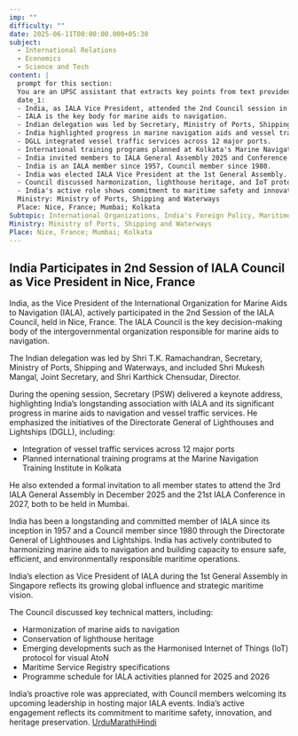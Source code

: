 ```yaml
---
imp: ""
difficulty: ""
date: 2025-06-11T00:00:00.000+05:30
subject:
  - International Relations
  - Economics
  - Science and Tech
content: |
  prompt for this section:
  You are an UPSC assistant that extracts key points from text provided by the user. Output ONLY the key points without additional comments. ENSURE 100% FACTUAL CORRECTNESS. take out the 5 most important from exam perspective. keypoints in a way that it covers the complete content in bullet points, each bullet point not more than 12 words.
  date_1:
  - India, as IALA Vice President, attended the 2nd Council session in Nice, France.
  - IALA is the key body for marine aids to navigation.
  - Indian delegation was led by Secretary, Ministry of Ports, Shipping and Waterways.
  - India highlighted progress in marine navigation aids and vessel traffic services.
  - DGLL integrated vessel traffic services across 12 major ports.
  - International training programs planned at Kolkata's Marine Navigation Training Institute.
  - India invited members to IALA General Assembly 2025 and Conference 2027 in Mumbai.
  - India is an IALA member since 1957, Council member since 1980.
  - India was elected IALA Vice President at the 1st General Assembly.
  - Council discussed harmonization, lighthouse heritage, and IoT protocol.
  - India's active role shows commitment to maritime safety and innovation.
  Ministry: Ministry of Ports, Shipping and Waterways
  Place: Nice, France; Mumbai; Kolkata
Subtopic: International Organizations, India's Foreign Policy, Maritime Security, Port Development
Ministry: Ministry of Ports, Shipping and Waterways
Place: Nice, France; Mumbai; Kolkata
---
```


## India Participates in 2nd Session of IALA Council as Vice President in Nice, France

India, as the Vice President of the International Organization for Marine Aids to Navigation (IALA), actively participated in the 2nd Session of the IALA Council, held in Nice, France. The IALA Council is the key decision-making body of the intergovernmental organization responsible for marine aids to navigation.

The Indian delegation was led by Shri T.K. Ramachandran, Secretary, Ministry of Ports, Shipping and Waterways, and included Shri Mukesh Mangal, Joint Secretary, and Shri Karthick Chensudar, Director.

During the opening session, Secretary (PSW) delivered a keynote address, highlighting India’s longstanding association with IALA and its significant progress in marine aids to navigation and vessel traffic services. He emphasized the initiatives of the Directorate General of Lighthouses and Lightships (DGLL), including:
- Integration of vessel traffic services across 12 major ports
- Planned international training programs at the Marine Navigation Training Institute in Kolkata

He also extended a formal invitation to all member states to attend the 3rd IALA General Assembly in December 2025 and the 21st IALA Conference in 2027, both to be held in Mumbai.

India has been a longstanding and committed member of IALA since its inception in 1957 and a Council member since 1980 through the Directorate General of Lighthouses and Lightships. India has actively contributed to harmonizing marine aids to navigation and building capacity to ensure safe, efficient, and environmentally responsible maritime operations.

India’s election as Vice President of IALA during the 1st General Assembly in Singapore reflects its growing global influence and strategic maritime vision.

The Council discussed key technical matters, including:
- Harmonization of marine aids to navigation
- Conservation of lighthouse heritage
- Emerging developments such as the Harmonised Internet of Things (IoT) protocol for visual AtoN
- Maritime Service Registry specifications
- Programme schedule for IALA activities planned for 2025 and 2026

India’s proactive role was appreciated, with Council members welcoming its upcoming leadership in hosting major IALA events. India’s active engagement reflects its commitment to maritime safety, innovation, and heritage preservation.
[Urdu](https://pib.gov.in/PressReleasePage.aspx?PRID=2135808)[Marathi](https://pib.gov.in/PressReleasePage.aspx?PRID=2135845)[Hindi](https://pib.gov.in/PressReleasePage.aspx?PRID=2135801)